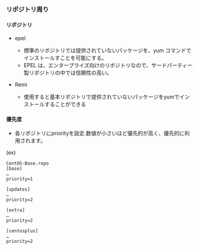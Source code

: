 ### リポジトリ周り

#### リポジトリ
- epel 
  - 標準のリポジトリでは提供されていないパッケージを、yum コマンドでインストールすことを可能にする。 
  - EPEL は、エンタープライズ向けのリポジトリなので、サードパーティー製リポジトリの中では信頼性の高い。
     
- Remi
  - 使用すると基本リポジトリで提供されていないパッケージをyumでインストールすることができる     
  
#### 優先度
- 各リポジトリにpriorityを設定.数値が小さいほど優先的が高く、優先的に利用されます。

(ex)
```
CentOS-Base.repo
[base]
…
priority=1

[updates]
…
priority=2

[extra]
…
priority=2

[centosplus]
…
priority=2
```
